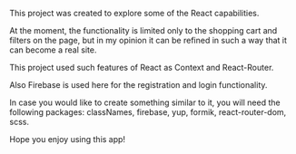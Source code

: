 This project was created to explore some of the React capabilities.

At the moment, the functionality is limited only to the shopping cart and filters on the page, but in my opinion it can be refined in such a way that it can become a real site.

This project used such features of React as Context and React-Router.

Also Firebase is used here for the registration and login functionality.

In case you would like to create something similar to it, you will need the following packages: classNames, firebase, yup, formik, react-router-dom, scss.

Hope you enjoy using this app!